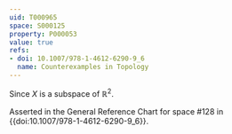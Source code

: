 ```yaml
---
uid: T000965
space: S000125
property: P000053
value: true
refs:
- doi: 10.1007/978-1-4612-6290-9_6
  name: Counterexamples in Topology
---
```


Since $X$ is a subspace of $\mathbb{R}^2$.

Asserted in the General Reference Chart for space #128 in
{{doi:10.1007/978-1-4612-6290-9_6}}.
